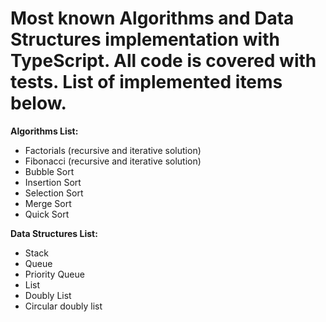 # Most known Algorithms and Data Structures implementation with TypeScript. All code is covered with tests. List of implemented items below.
**Algorithms List:**
* Factorials (recursive and iterative solution) 
* Fibonacci (recursive and iterative solution) 
* Bubble Sort
* Insertion Sort
* Selection Sort
* Merge Sort 
* Quick Sort 

**Data Structures List:** 
* Stack
* Queue
* Priority Queue
* List 
* Doubly List
* Circular doubly list

